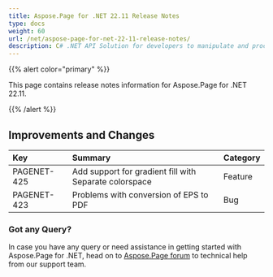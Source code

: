 ```yaml
---
title: Aspose.Page for .NET 22.11 Release Notes
type: docs
weight: 60
url: /net/aspose-page-for-net-22-11-release-notes/
description: C# .NET API Solution for developers to manipulate and process PS, EPS, and XPS files. Release Notes of Aspose.Page API solution for .NET | Release 2022.11
---
```


{{% alert color="primary" %}}

This page contains release notes information for Aspose.Page for .NET 22.11.

{{% /alert %}}
## **Improvements and Changes**

|**Key**|**Summary**|**Category**|
| :- | :- | :- |
|PAGENET-425| Add support for gradient fill with Separate colorspace|Feature|
|PAGENET-423| Problems with conversion of EPS to PDF|Bug|
### **Got any Query?**
In case you have any query or need assistance in getting started with Aspose.Page for .NET, head on to [Aspose.Page forum](https://forum.aspose.com/c/page/39) to technical help from our support team.
